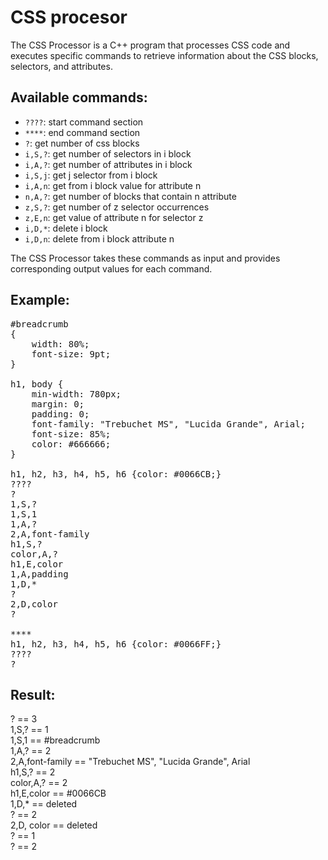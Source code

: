 # CSS procesor
The CSS Processor is a C++ program that processes CSS code and executes specific commands to retrieve information about the CSS blocks, selectors, and attributes.
## Available commands: 
- `????`: start command section
- `****`: end command section
- `?`: get number of css blocks
- `i,S,?`: get number of selectors in i block
- `i,A,?`: get number of attributes in i block
- `i,S,j`: get j selector from i block
- `i,A,n`: get from i block value for attribute n
- `n,A,?`: get number of blocks that contain n attribute
- `z,S,?`: get number of z selector occurrences
- `z,E,n`: get value of attribute n for selector z
- `i,D,*`: delete i block
- `i,D,n`: delete from i block attribute n

The CSS Processor takes these commands as input and provides corresponding output values for each command. 
## Example:
<pre>
#breadcrumb  
{  
	width: 80%;  
	font-size: 9pt;  
}  

h1, body {  
	min-width: 780px;  
	margin: 0;  
	padding: 0;  
	font-family: "Trebuchet MS", "Lucida Grande", Arial;  
	font-size: 85%;  
	color: #666666;  
}  

h1, h2, h3, h4, h5, h6 {color: #0066CB;}  
????  
?  
1,S,?  
1,S,1  
1,A,?  
2,A,font-family  
h1,S,?  
color,A,?  
h1,E,color  
1,A,padding  
1,D,*  
?  
2,D,color  
?  

****  
h1, h2, h3, h4, h5, h6 {color: #0066FF;}  
????  
?  
</pre>
## Result:
? == 3  
1,S,? == 1  
1,S,1 == #breadcrumb  
1,A,? == 2  
2,A,font-family == "Trebuchet MS", "Lucida Grande", Arial  
h1,S,? == 2  
color,A,? == 2  
h1,E,color == #0066CB  
1,D,* == deleted  
? == 2  
2,D, color == deleted  
? == 1  
? == 2  

